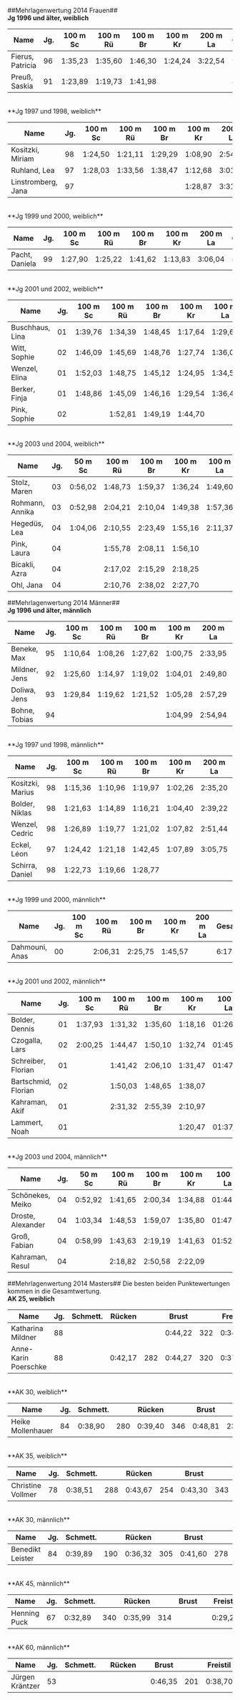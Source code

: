##Mehrlagenwertung 2014 Frauen##
<br>
**Jg 1996 und älter, weiblich**

| Name             | Jg. | 100 m Sc | 100 m Rü | 100 m Br | 100 m Kr | 200 m La | Gesamtzeit | Starts | Platz |
|------------------|-----|----------|----------|----------|----------|----------|------------|:------:|:-----:|
| Fierus, Patricia | 96  | 1:35,23  | 1:35,60  | 1:46,30  | 1:24,24  | 3:22,54  | 9:43,91    | 5      | 1.    |
| Preuß, Saskia    | 91  | 1:23,89  | 1:19,73  | 1:41,98  |          |          | 4:25,60    | 3      | 2.    |

<br>
**Jg 1997 und 1998, weiblich**

| Name               | Jg. | 100 m Sc | 100 m Rü | 100 m Br | 100 m Kr | 200 m La | Gesamtzeit | Starts | Platz |
|--------------------|-----|----------|----------|----------|----------|----------|------------|:------:|:-----:|
| Kositzki, Miriam   | 98  | 1:24,50  | 1:21,11  | 1:29,29  | 1:08,90  | 2:54,33  | 8:18,13    | 5      | 1.    |
| Ruhland, Lea       | 97  | 1:28,03  | 1:33,56  | 1:38,47  | 1:12,68  | 3:01,23  | 8:53,97    | 5      | 2.    |
| Linstromberg, Jana | 97  |          |          |          | 1:28,87  | 3:31,60  | 5:00,47    | 5      | 3.    |

<br>
**Jg 1999 und 2000, weiblich**

| Name           | Jg. | 100 m Sc | 100 m Rü | 100 m Br | 100 m Kr | 200 m La | Gesamtzeit | Starts | Platz |
|----------------|-----|----------|----------|----------|----------|----------|------------|:------:|:-----:|
| Pacht, Daniela | 99  | 1:27,90  | 1:25,22  | 1:41,62  | 1:13,83  | 3:06,04  | 8:54,61    | 5      | 1.    |

<br>
**Jg 2001 und 2002, weiblich**

| Name            | Jg. | 100 m Sc | 100 m Rü | 100 m Br | 100 m Kr | 100 m La | Gesamtzeit | Starts | Platz |
|-----------------|-----|----------|----------|----------|----------|----------|------------|:------:|:-----:|
| Buschhaus, Lina | 01  | 1:39,76  | 1:34,39  | 1:48,45  | 1:17,64  | 1:29,60  | 7:49,84    | 5      | 1.    |
| Witt, Sophie    | 02  | 1:46,09  | 1:45,69  | 1:48,76  | 1:27,74  | 1:36,09  | 8:24,37    | 5      | 2.    |
| Wenzel, Elina   | 01  | 1:52,03  | 1:48,75  | 1:45,12  | 1:24,95  | 1:34,55  | 8:25,40    | 5      | 3.    |
| Berker, Finja   | 01  | 1:48,86  | 1:45,09  | 1:46,16  | 1:29,54  | 1:36,40  | 8:26,05    | 5      | 4.    |
| Pink, Sophie    | 02  |          | 1:52,81  | 1:49,19  | 1:44,70  |          | 5:26,70    | 5      | 5.    |

<br>
**Jg 2003 und 2004, weiblich**

| Name            | Jg. | 50 m Sc | 100 m Rü | 100 m Br | 100 m Kr | 100 m La | Gesamtzeit | Starts | Platz |
|-----------------|-----|---------|----------|----------|----------|----------|------------|:------:|:-----:|
| Stolz, Maren    | 03  | 0:56,02 | 1:48,73  | 1:59,37  | 1:36,24  | 1:49,60  | 8:09,96    |    5   |   1.  |
| Rohmann, Annika | 03  | 0:52,98 | 2:04,21  | 2:10,04  | 1:49,38  | 1:57,36  | 8:53,97    |    5   |   2.  |
| Hegedüs, Lea    | 04  | 1:04,06 | 2:10,55  | 2:23,49  | 1:55,16  | 2:11,37  | 9:44,63    |    5   |   3.  |
| Pink, Laura     | 04  |         | 1:55,78  | 2:08,11  | 1:56,10  |          | 5:59,99    |    3   |   4.  |
| Bicakli, Azra   | 04  |         | 2:17,02  | 2:15,29  | 2:18,25  |          | 6:50,56    |    3   |   5.  |
| Ohl, Jana       | 04  |         | 2:10,76  | 2:38,02  | 2:27,70  |          | 7:16,48    |    3   |   6.  |

##Mehrlagenwertung 2014 Männer##
<br>
**Jg 1996 und älter, männlich**

| Name          | Jg. | 100 m Sc | 100 m Rü | 100 m Br | 100 m Kr | 200 m La | Gesamtzeit | Starts | Platz |
|---------------|-----|----------|----------|----------|----------|----------|------------|:------:|:-----:|
| Beneke, Max   | 95  | 1:10,64  | 1:08,26  | 1:27,62  | 1:00,75  | 2:33,95  | 7:21,22    |    5   |   1.  |
| Mildner, Jens | 92  | 1:25,60  | 1:14,97  | 1:19,02  | 1:04,01  | 2:49,80  | 7:53,40    |    5   |   2.  |
| Doliwa, Jens  | 93  | 1:29,84  | 1:19,62  | 1:21,52  | 1:05,28  | 2:57,29  | 8:13,55    |    5   |   3.  |
| Bohne, Tobias | 94  |          |          |          | 1:04,99  | 2:54,94  | 3:59,93    |    2   |   4.  |

<br>
**Jg 1997 und 1998, männlich**

| Name             | Jg. | 100 m Sc | 100 m Rü | 100 m Br | 100 m Kr | 200 m La | Gesamtzeit | Starts | Platz |
|------------------|-----|----------|----------|----------|----------|----------|------------|:------:|:-----:|
| Kositzki, Marius | 98  | 1:15,36  | 1:10,96  | 1:19,97  | 1:02,26  | 2:35,20  | 7:23,75    |    5   |   1.  |
| Bolder, Niklas   | 98  | 1:21,63  | 1:14,89  | 1:16,21  | 1:04,40  | 2:39,22  | 7:36,35    |    5   |   2.  |
| Wenzel, Cedric   | 98  | 1:26,89  | 1:19,77  | 1:21,02  | 1:07,82  | 2:51,44  | 8:06,94    |    5   |   3.  |
| Eckel, Léon      | 97  | 1:24,42  | 1:21,18  | 1:42,45  | 1:07,89  | 3:05,75  | 8:41,69    |    5   |   4.  |
| Schirra, Daniel  | 98  | 1:22,73  | 1:19,66  | 1:28,77  |          |          | 4:11,16    |    3   |   5.  |

<br>
**Jg 1999 und 2000, männlich**

| Name           | Jg. | 100 m Sc | 100 m Rü | 100 m Br | 100 m Kr | 200 m La | Gesamtzeit | Starts | Platz |
|----------------|-----|----------|----------|----------|----------|----------|------------|:------:|:-----:|
| Dahmouni, Anas | 00  |          | 2:06,31  | 2:25,75  | 1:45,57  |          | 6:17,63    |    3   |   1.  |

<br>
**Jg 2001 und 2002, männlich**

| Name                | Jg. | 100 m Sc | 100 m Rü | 100 m Br | 100 m Kr | 100 m La | Gesamtzeit | Starts | Platz |
|---------------------|-----|----------|----------|----------|----------|----------|------------|:------:|:-----:|
| Bolder, Dennis      | 01  | 1:37,93  | 1:31,32  | 1:35,60  | 1:18,16  | 01:26,73 | 7:29,74    |    5   |   1.  |
| Czogalla, Lars      | 02  | 2:00,25  | 1:44,47  | 1:50,10  | 1:32,74  | 01:45,47 | 8:53,03    |    5   |   2.  |
| Schreiber, Florian  | 01  |          | 1:41,42  | 2:06,10  | 1:31,47  | 01:47,56 | 7:06,55    |    4   |   3.  |
| Bartschmid, Florian | 02  |          | 1:50,03  | 1:48,65  | 1:38,07  |          | 5:16,75    |    3   |   4.  |
| Kahraman, Akif      | 01  |          | 2:31,32  | 2:55,39  | 2:10,97  |          | 7:37,68    |    3   |   5.  |
| Lammert, Noah       | 01  |          |          |          | 1:20,47  | 01:37,95 | 2:58,42    |    2   |   6.  |

<br>
**Jg 2003 und 2004, männlich**

| Name              | Jg. | 50 m Sc | 100 m Rü | 100 m Br | 100 m Kr | 100 m La | Gesamtzeit | Starts | Platz |
|-------------------|-----|---------|----------|----------|----------|----------|------------|:------:|:-----:|
| Schönekes, Meiko  | 04  | 0:52,92 | 1:41,65  | 2:00,34  | 1:34,88  | 01:44,57 | 7:54,36    |    5   |   1.  |
| Droste, Alexander | 04  | 1:03,34 | 1:48,53  | 1:59,07  | 1:35,80  | 01:47,58 | 8:14,32    |    5   |   2.  |
| Groß, Fabian      | 04  | 0:58,99 | 1:43,63  | 2:19,19  | 1:41,63  | 01:52,92 | 8:36,36    |    5   |   3.  |
| Kahraman, Resul   | 04  |         | 2:18,82  | 2:50,58  | 2:22,09  |          | 7:31,49    |    3   |   4.  |

##Mehrlagenwertung 2014 Masters##
Die besten beiden Punktewertungen kommen in die Gesamtwertung.
<br>
**AK 25, weiblich**

| Name                 | Jg. | Schmett. | Rücken  |     | Brust   |     | Freistil |     | Lagen   |     | Punkte | Platz |
|----------------------|-----|----------|---------|-----|---------|-----|----------|-----|---------|-----|:------:|:-----:|
| Katharina Mildner    | 88  |          |         |     | 0:44,22 | 322 | 0:34,13  | 346 | 1:35,07 | 236 |   668  |   1.  |
| Anne-Karin Poerschke | 88  |          | 0:42,17 | 282 | 0:44,27 | 320 | 0:37,04  | 271 | 1:31,27 | 267 |   602  |   2.  |

<br>
**AK 30, weiblich**

| Name              | Jg. | Schmett. |     | Rücken  |     | Brust   |     | Freistil |     | Lagen   |     | Punkte | Platz |
|-------------------|-----|----------|-----|---------|-----|---------|-----|----------|-----|---------|-----|:------:|:-----:|
| Heike Mollenhauer | 84  | 0:38,90  | 280 | 0:39,40 | 346 | 0:48,81 | 239 | 0:34,06  | 348 | 1:29,47 | 283 |   694  |   2.  |

<br>
**AK 35, weiblich**

| Name              | Jg. | Schmett. |     | Rücken  |     | Brust   |     | Freistil |     | Lagen   |     | Punkte | Platz |
|-------------------|-----|----------|-----|---------|-----|---------|-----|----------|-----|---------|-----|:------:|:-----:|
| Christine Vollmer | 78  | 0:38,51  | 288 | 0:43,67 | 254 | 0:43,30 | 343 | 0:33,07  | 380 | 1:26,13 | 318 |   723  |   1.  |

<br>
**AK 30, männlich**

| Name             | Jg. | Schmett. |     | Rücken  |     | Brust   |     | Freistil |     | Lagen   |     | Punkte | Platz |
|------------------|-----|----------|-----|---------|-----|---------|-----|----------|-----|---------|-----|:------:|:-----:|
| Benedikt Leister | 84  | 0:39,89  | 190 | 0:36,32 | 305 | 0:41,60 | 278 | 0:30,91  | 326 | 1:27,79 | 197 |   631  |   1.  |

<br>
**AK 45, männlich**

| Name         | Jg. | Schmett. |     | Rücken  |     | Brust |   | Freistil |     | Lagen   |     | Punkte | Platz |
|--------------|-----|----------|-----|---------|-----|-------|---|----------|-----|---------|-----|:------:|:-----:|
| Henning Puck | 67  | 0:32,89  | 340 | 0:35,99 | 314 |       |   | 0:29,23  | 385 | 1:17,73 | 284 |   725  |   1.  |

<br>
**AK 60, männlich**

| Name            | Jg. | Schmett. |   | Rücken |   | Brust   |     | Freistil |     | Lagen |   | Punkte | Platz |
|-----------------|-----|----------|---|--------|---|---------|-----|----------|-----|-------|---|:------:|:-----:|
| Jürgen Kräntzer | 53  |          |   |        |   | 0:46,35 | 201 | 0:38,70  | 166 |       |   |   367  |   1.  |